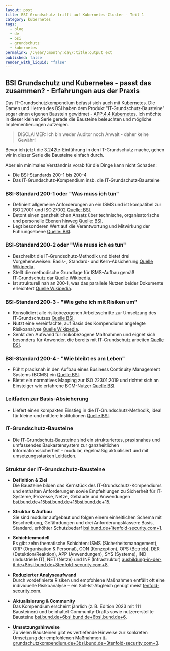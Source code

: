 ```yaml
---
layout: post
title: BSI Grundschutz trifft auf Kubernetes-Cluster - Teil 1
category: kubernetes
tags:
  - blog
  - de
  - bsi
  - grundschutz
  - kubernetes
permalink: /:year/:month/:day/:title:output_ext
published: false
render_with_liquid: "false"
---
```


## BSI Grundschutz und Kubernetes - passt das zusammen? - Erfahrungen aus der Praxis

Das IT-Grundschutzkompendium befasst sich auch mit Kubernetes. Die Damen und Herren des BSI haben dem Produkt "IT‑Grundschutz‑Bausteine" sogar einen eigenen Baustein gewidmet - [APP.4.4 Kubernetes](https://www.bsi.bund.de/SharedDocs/Downloads/DE/BSI/Grundschutz/IT-GS-Kompendium_Einzel_PDFs_2022/06_APP_Anwendungen/APP_4_4_Kubernetes_Edition_2022.pdf?__blob=publicationFile&v=3). Ich möchte in dieser kleinen Serie gerade die Bausteine beleuchten und mögliche Implementierungen aufzeigen.

>DISCLAIMER: Ich bin weder Auditor noch Anwalt - daher keine Gewähr!

Bevor ich jetzt die 3.242te-Einführung in den IT-Grundschutz mache, gehen wir in dieser Serie die Bausteine einfach durch. 

Aber ein minimales Verständnis vorab für die Dinge kann nicht Schaden:
- Die BSI-Standards 200-1 bis 200-4
- Das IT-Grundschutz-Kompendium insb. die IT‑Grundschutz‑Bausteine

### BSI‑Standard 200‑1 oder "Was muss ich tun"

- Definiert allgemeine Anforderungen an ein ISMS und ist kompatibel zur ISO 27001 und ISO 27002 [Quelle: BSI](https://www.bsi.bund.de/DE/Themen/Unternehmen-und-Organisationen/Standards-und-Zertifizierung/IT-Grundschutz/BSI-Standards/bsi-standards_node.html?utm_source=chatgpt.com).
- Betont einen ganzheitlichen Ansatz über technische, organisatorische und personelle Ebenen hinweg [Quelle: BSI](https://www.bsi.bund.de/SharedDocs/Downloads/DE/BSI/Grundschutz/BSI_Standards/standard_200_1.pdf?__blob=publicationFile&v=2&utm_source=chatgpt.com).
- Legt besonderen Wert auf die Verantwortung und Mitwirkung der Führungsebene [Quelle: BSI](https://www.bsi.bund.de/SharedDocs/Downloads/DE/BSI/Grundschutz/BSI_Standards/standard_200_1.pdf?__blob=publicationFile&v=2&utm_source=chatgpt.com).

### BSI‑Standard 200‑2 oder "Wie muss ich es tun"

- Beschreibt die IT‑Grundschutz‑Methodik und bietet drei Vorgehensweisen: Basis-, Standard- und Kern-Absicherung [Quelle Wikipedia](https://de.wikipedia.org/wiki/IT-Grundschutz?utm_source=chatgpt.com).
- Stellt die methodische Grundlage für ISMS-Aufbau gemäß IT‑Grundschutz dar [Quelle Wikipedia](https://www.bsi.bund.de/DE/Themen/Unternehmen-und-Organisationen/Standards-und-Zertifizierung/IT-Grundschutz/BSI-Standards/bsi-standards_node.html?utm_source=chatgpt.com).
- Ist strukturell nah an 200‑1, was das parallele Nutzen beider Dokumente erleichtert [Quelle Wikipedia](https://www.bsi.bund.de/DE/Themen/Unternehmen-und-Organisationen/Standards-und-Zertifizierung/IT-Grundschutz/BSI-Standards/bsi-standards_node.html?utm_source=chatgpt.com).

### BSI‑Standard 200‑3 - "Wie gehe ich mit Risiken um"

- Konsolidiert alle risikobezogenen Arbeitsschritte zur Umsetzung des IT‑Grundschutzes [Quelle BSI](https://www.bsi.bund.de/DE/Themen/Unternehmen-und-Organisationen/Standards-und-Zertifizierung/IT-Grundschutz/BSI-Standards/bsi-standards_node.html?utm_source=chatgpt.com).
- Nutzt eine vereinfachte, auf Basis des Kompendiums angelegte Risikoanalyse [Quelle Wikipedia](https://de.wikipedia.org/wiki/IT-Grundschutz?utm_source=chatgpt.com).
- Senkt den Aufwand für risiko­bezogene Maßnahmen und eignet sich besonders für Anwender, die bereits mit IT‑Grundschutz arbeiten [Quelle BSI](https://www.bsi.bund.de/DE/Themen/Unternehmen-und-Organisationen/Standards-und-Zertifizierung/IT-Grundschutz/BSI-Standards/bsi-standards_node.html?utm_source=chatgpt.com).

### BSI‑Standard 200‑4 - "Wie bleibt es am Leben"
- Führt praxisnah in den Aufbau eines Business Continuity Management Systems (BCMS) ein [Quelle BSI](https://www.bsi.bund.de/DE/Themen/Unternehmen-und-Organisationen/Standards-und-Zertifizierung/IT-Grundschutz/BSI-Standards/bsi-standards_node.html?utm_source=chatgpt.com).
- Bietet ein normatives Mapping zur ISO 22301:2019 und richtet sich an Einsteiger wie erfahrene BCM-Nutzer [Quelle BSI](https://de.wikipedia.org/wiki/IT-Grundschutz?utm_source=chatgpt.com).

### Leitfaden zur Basis-Absicherung
- Liefert einen kompakten Einstieg in die IT‑Grundschutz‑Methodik, ideal für kleine und mittlere Institutionen [Quelle BSI](https://www.bsi.bund.de/DE/Themen/Unternehmen-und-Organisationen/Standards-und-Zertifizierung/IT-Grundschutz/BSI-Standards/bsi-standards_node.html?utm_source=chatgpt.com).

### IT-Grundschutz-Bausteine
- Die IT‑Grundschutz‑Bausteine sind ein strukturiertes, praxisnahes und umfassendes Baukastensystem zur ganzheitlichen Informationssicherheit – modular, regelmäßig aktualisiert und mit umsetzungsstarken Leitfäden.

### Struktur der IT-Grundschutz-Bausteine
- **Definition & Ziel**  
    Die Bausteine bilden das Kernstück des IT‑Grundschutz-Kompendiums und enthalten Anforderungen sowie Empfehlungen zu Sicherheit für IT-Systeme, Prozesse, Netze, Gebäude und Anwendungen [bsi.bund.de+15bsi.bund.de+15bsi.bund.de+15](https://www.bsi.bund.de/DE/Themen/Unternehmen-und-Organisationen/Standards-und-Zertifizierung/IT-Grundschutz/IT-Grundschutz-Kompendium/IT-Grundschutz-Bausteine/Bausteine_Download_Edition_node.html?utm_source=chatgpt.com).
    
- **Struktur & Aufbau**  
    Sie sind modular aufgebaut und folgen einem einheitlichen Schema mit Beschreibung, Gefährdungen und drei Anforderungsklassen: Basis, Standard, erhöhter Schutzbedarf [bsi.bund.de+1tenfold-security.com+1](https://www.bsi.bund.de/DE/Themen/Unternehmen-und-Organisationen/Standards-und-Zertifizierung/IT-Grundschutz/Zertifizierte-Informationssicherheit/IT-Grundschutzschulung/Online-Kurs-IT-Grundschutz/Lektion_5_Modellierung/Lektion_5_01/Lektion_5_01_node.html?utm_source=chatgpt.com).
    
- **Schichtenmodell**  
    Es gibt zehn thematische Schichten: ISMS (Sicherheitsmanagement), ORP (Organisation & Personal), CON (Konzeption), OPS (Betrieb), DER (Detektion/Reaktion), APP (Anwendungen), SYS (Systeme), IND (industrielle IT), NET (Netze) und INF (Infrastruktur) [ausbildung-in-der-it.de+8bsi.bund.de+8tenfold-security.com+8](https://www.bsi.bund.de/DE/Themen/Unternehmen-und-Organisationen/Standards-und-Zertifizierung/IT-Grundschutz/IT-Grundschutz-Kompendium/it-grundschutz-kompendium_node.html?utm_source=chatgpt.com).
    
- **Reduzierter Analyseaufwand**  
    Durch vordefinierte Risiken und empfohlene Maßnahmen entfällt oft eine individuelle Risikoanalyse – ein Soll‑Ist‑Abgleich genügt meist [tenfold-security.com](https://www.tenfold-security.com/bsi-it-grundschutz/?utm_source=chatgpt.com).
    
- **Aktualisierung & Community**  
    Das Kompendium erscheint jährlich (z. B. Edition 2023 mit 111 Bausteinen) und beinhaltet Community-Drafts sowie nutzererstellte Bausteine [bsi.bund.de+6bsi.bund.de+6bsi.bund.de+6](https://www.bsi.bund.de/DE/Themen/Unternehmen-und-Organisationen/Standards-und-Zertifizierung/IT-Grundschutz/IT-Grundschutz-Kompendium/it-grundschutz-kompendium_node.html?utm_source=chatgpt.com).

- **Umsetzungshinweise**  
    Zu vielen Bausteinen gibt es vertiefende Hinweise zur konkreten Umsetzung der empfohlenen Maßnahmen [it-grundschutzkompendium.de+3bsi.bund.de+3tenfold-security.com+3](https://www.bsi.bund.de/DE/Themen/Unternehmen-und-Organisationen/Standards-und-Zertifizierung/IT-Grundschutz/IT-Grundschutz-Kompendium/it-grundschutz-kompendium_node.html?utm_source=chatgpt.com).